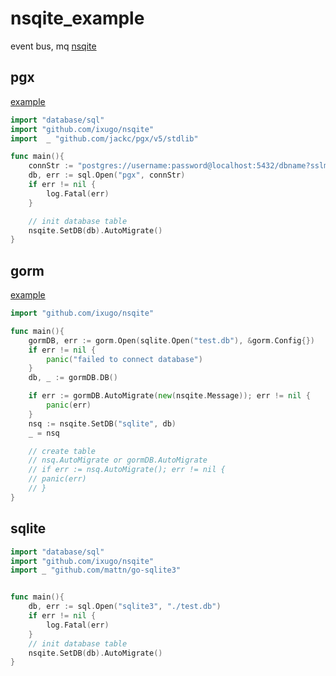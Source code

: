 # nsqite_example
event bus, mq
[nsqite](https://github.com/ixugo/nsqite)



## pgx

[example](./example/postgres/main.go)

```go
import "database/sql"
import "github.com/ixugo/nsqite"
import 	_ "github.com/jackc/pgx/v5/stdlib"

func main(){
	connStr := "postgres://username:password@localhost:5432/dbname?sslmode=disable"
	db, err := sql.Open("pgx", connStr)
	if err != nil {
		log.Fatal(err)
	}

	// init database table
	nsqite.SetDB(db).AutoMigrate()
}
```


## gorm

[example](./example/gorm/main.go)

```go
import "github.com/ixugo/nsqite"

func main(){
	gormDB, err := gorm.Open(sqlite.Open("test.db"), &gorm.Config{})
	if err != nil {
		panic("failed to connect database")
	}
	db, _ := gormDB.DB()

	if err := gormDB.AutoMigrate(new(nsqite.Message)); err != nil {
		panic(err)
	}
	nsq := nsqite.SetDB("sqlite", db)
	_ = nsq

	// create table
	// nsq.AutoMigrate or gormDB.AutoMigrate
	// if err := nsq.AutoMigrate(); err != nil {
	// panic(err)
	// }
}

```

## sqlite

```go
import "database/sql"
import "github.com/ixugo/nsqite"
import _ "github.com/mattn/go-sqlite3"


func main(){
	db, err := sql.Open("sqlite3", "./test.db")
	if err != nil {
		log.Fatal(err)
	}
	// init database table
	nsqite.SetDB(db).AutoMigrate()
}
```
